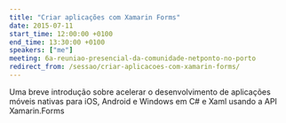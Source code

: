 ```yaml
---
title: "Criar aplicações com Xamarin Forms"
date: 2015-07-11
start_time: 12:00:00 +0100
end_time: 13:30:00 +0100
speakers: ["me"]
meeting: 6a-reuniao-presencial-da-comunidade-netponto-no-porto
redirect_from: /sessao/criar-aplicacoes-com-xamarin-forms/
---
```

Uma breve introdução sobre acelerar o desenvolvimento de aplicações móveis nativas para iOS, Android e Windows em C# e Xaml usando a API Xamarin.Forms

